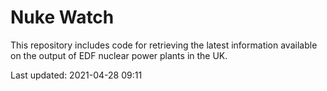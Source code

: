 # Nuke Watch

This repository includes code for retrieving the latest information available on the output of EDF nuclear power plants in the UK.

Last updated: 2021-04-28 09:11